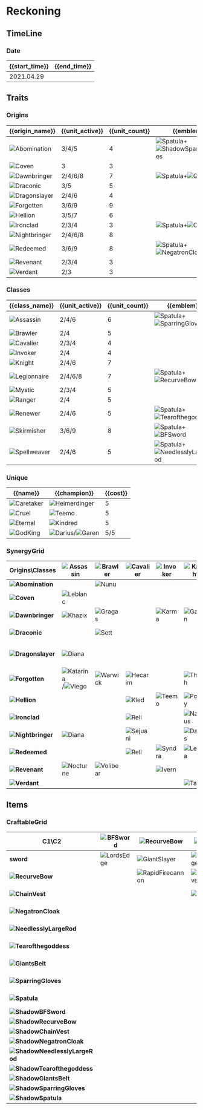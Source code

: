 # Reckoning

## TimeLine
### Date
| {{start_time}} | {{end_time}} |
| -              | -            |
| 2021.04.29     |              |

## Traits
### Origins
| {{origin_name}}                                                    | {{unit_active}} | {{unit_count}} | {{emblem}}                                                                                                            | {{desc}} |
| -                                                                  | -               | -              | -                                                                                                                     | -        |
| ![Abomination](../tfttraits/icon/set5/ShadowYoumuusGhostblade.png) | 3/4/5           | 4              | ![Spatula](../tftitems/icon/set5/Spatula.png)+![ShadowSparringGloves](../tftitems/icon/set5/ShadowSparringGloves.png) |          |
| ![Coven](../tfttraits/icon/set5/ShadowMagesCap.png)                | 3               | 3              |                                                                                                                       |          |
| ![Dawnbringer](../tfttraits/icon/set5/WarlordsBanner.png)          | 2/4/6/8         | 7              | ![Spatula](../tftitems/icon/set5/Spatula.png)+![GiantsBelt](../tftitems/icon/set5/GiantsBelt.png)                     |          |
| ![Draconic](../tfttraits/icon/set5/Draconic.svg)                   | 3/5             | 5              |                                                                                                                       |          |
| ![Dragonslayer](../tfttraits/icon/set5/ShadowMantleofDusk.png)     | 2/4/6           | 4              |                                                                                                                       |          |
| ![Forgotten](../tfttraits/icon/set5/ShadowSwordoftheDivine.png)    | 3/6/9           | 9              |                                                                                                                       |          |
| ![Hellion](../tfttraits/icon/set5/ShadowDuelistsZeal.png)          | 3/5/7           | 6              |                                                                                                                       |          |
| ![Ironclad](../tfttraits/icon/set5/VanguardsCuirass.png)           | 2/3/4           | 3              | ![Spatula](../tftitems/icon/set5/Spatula.png)+![ChainVest](../tftitems/icon/set5/ChainVest.png)                       |          |
| ![Nightbringer](../tfttraits/icon/set5/ShadowWarlordsBanner.png)   | 2/4/6/8         | 8              |                                                                                                                       |          |
| ![Redeemed](../tfttraits/icon/set5/ElderwoodHeirloom.png)          | 3/6/9           | 8              | ![Spatula](../tftitems/icon/set5/Spatula.png)+![NegatronCloak](../tftitems/icon/set5/NegatronCloak.png)               |          |
| ![Revenant](../tfttraits/icon/set5/ShadowElderwoodHeirloom.png)    | 2/3/4           | 3              |                                                                                                                       |          |
| ![Verdant](../tfttraits/icon/set5/Verdant.svg)                     | 2/3             | 3              |                                                                                                                       |          |

### Classes
| {{class_name}}                                                 | {{unit_active}} | {{unit_count}} | {{emblem}}                                                                                                        | {{desc}} |
| -                                                              | -               | -              | -                                                                                                                 | -        |
| ![Assassin](../tfttraits/icon/set5/YoumuusGhostblade.png)      | 2/4/6           | 6              | ![Spatula](../tftitems/icon/set5/Spatula.png)+![SparringGloves](../tftitems/icon/set5/SparringGloves.png)         |          |
| ![Brawler](../tfttraits/icon/set5/Brawler.svg)                 | 2/4             | 5              |                                                                                                                   |          |
| ![Cavalier](../tfttraits/icon/set5/ShadowVanguardsCuirass.png) | 2/3/4           | 4              |                                                                                                                   |          |
| ![Invoker](../tfttraits/icon/set5/Invoker.svg)                 | 2/4             | 4              |                                                                                                                   |          |
| ![Knight](../tfttraits/icon/set5/Knight.svg)                   | 2/4/6           | 7              |                                                                                                                   |          |
| ![Legionnaire](../tfttraits/icon/set5/DuelistsZeal.png)        | 2/4/6/8         | 7              | ![Spatula](../tftitems/icon/set5/Spatula.png)+![RecurveBow](../tftitems/icon/set5/RecurveBow.png)                 |          |
| ![Mystic](../tfttraits/icon/set5/Mystic.svg)                   | 2/3/4           | 5              |                                                                                                                   |          |
| ![Ranger](../tfttraits/icon/set5/Ranger.svg)                   | 2/4             | 5              |                                                                                                                   |          |
| ![Renewer](../tfttraits/icon/set5/MagesCap.png)                | 2/4/6           | 5              | ![Spatula](../tftitems/icon/set5/Spatula.png)+![Tearofthegoddess](../tftitems/icon/set5/Tearofthegoddess.png)     |          |
| ![Skirmisher](../tfttraits/icon/set5/SwordoftheDivine.png)     | 3/6/9           | 8              | ![Spatula](../tftitems/icon/set5/Spatula.png)+![BFSword](../tftitems/icon/set5/BFSword.png)                       |          |
| ![Spellweaver](../tfttraits/icon/set5/MantleofDusk.png)        | 2/4/6           | 5              | ![Spatula](../tftitems/icon/set5/Spatula.png)+![NeedlesslyLargeRod](../tftitems/icon/set5/NeedlesslyLargeRod.png) |          |

### Unique
| {{name}}                                           | {{champion}}                                                                                  | {{cost}} |
| -                                                  | -                                                                                             | -        |
| ![Caretaker](../tfttraits/icon/set5/Caretaker.svg) | ![Heimerdinger](../tftchampions/icon/set5/Heimerdinger.png)                                   | 5        |
| ![Cruel](../tfttraits/icon/set5/Cruel.svg)         | ![Teemo](../tftchampions/icon/set5/Teemo.png)                                                 | 5        |
| ![Eternal](../tfttraits/icon/set5/Eternal.svg)     | ![Kindred](../tftchampions/icon/set5/Kindred.png)                                             | 5        |
| ![GodKing](../tfttraits/icon/set5/GodKing.svg)     | ![Darius](../tftchampions/icon/set5/Darius.png)/![Garen](../tftchampions/icon/set5/Garen.png) | 5/5      |

### SynergyGrid
| ****Origins\Classes****                                                | **![Assassin](../tfttraits/icon/set5/YoumuusGhostblade.png)**                                     | **![Brawler](../tfttraits/icon/set5/Brawler.svg)**  | **![Cavalier](../tfttraits/icon/set5/ShadowVanguardsCuirass.png)** | **![Invoker](../tfttraits/icon/set5/Invoker.svg)** | **![Knight](../tfttraits/icon/set5/Knight.svg)**    | **![Legionnaire](../tfttraits/icon/set5/DuelistsZeal.png)**                                   | **![Mystic](../tfttraits/icon/set5/Mystic.svg)**  | **![Ranger](../tfttraits/icon/set5/Ranger.svg)**    | **![Renewer](../tfttraits/icon/set5/MagesCap.png)**         | **![Skirmisher](../tfttraits/icon/set5/SwordoftheDivine.png)**                                        | **![Spellweaver](../tfttraits/icon/set5/MantleofDusk.png)** |
| -                                                                      | -                                                                                                 | -                                                   | -                                                                  | -                                                  | -                                                   | -                                                                                             | -                                                 | -                                                   | -                                                           | -                                                                                                     | -                                                           |
| **![Abomination](../tfttraits/icon/set5/ShadowYoumuusGhostblade.png)** |                                                                                                   | ![Nunu](../tftchampions/icon/set5/Nunu.png)         |                                                                    |                                                    |                                                     | ![Kalista](../tftchampions/icon/set5/Kalista.png)                                             | ![Ryze](../tftchampions/icon/set5/Ryze.png)       |                                                     |                                                             |                                                                                                       | ![Brand](../tftchampions/icon/set5/Brand.png)               |
| **![Coven](../tfttraits/icon/set5/ShadowMagesCap.png)**                | ![Leblanc](../tftchampions/icon/set5/Leblanc.png)                                                 |                                                     |                                                                    |                                                    |                                                     |                                                                                               | ![Morgana](../tftchampions/icon/set5/Morgana.png) |                                                     | ![Lissandra](../tftchampions/icon/set5/Lissandra.png)       |                                                                                                       |                                                             |
| **![Dawnbringer](../tfttraits/icon/set5/WarlordsBanner.png)**          | ![Khazix](../tftchampions/icon/set5/Khazix.png)                                                   | ![Gragas](../tftchampions/icon/set5/Gragas.png)     |                                                                    | ![Karma](../tftchampions/icon/set5/Karma.png)      | ![Garen](../tftchampions/icon/set5/Garen.png)       | ![Riven](../tftchampions/icon/set5/Riven.png)                                                 |                                                   |                                                     | ![Soraka](../tftchampions/icon/set5/Soraka.png)             | ![Nidalee](../tftchampions/icon/set5/Nidalee.png)                                                     |                                                             |
| **![Draconic](../tfttraits/icon/set5/Draconic.svg)**                   |                                                                                                   | ![Sett](../tftchampions/icon/set5/Sett.png)         |                                                                    |                                                    |                                                     |                                                                                               |                                                   | ![Ashe](../tftchampions/icon/set5/Ashe.png)         | ![Heimerdinger](../tftchampions/icon/set5/Heimerdinger.png) | ![Udyr](../tftchampions/icon/set5/Udyr.png)                                                           | ![Zyra](../tftchampions/icon/set5/Zyra.png)                 |
| **![Dragonslayer](../tfttraits/icon/set5/ShadowMantleofDusk.png)**     | ![Diana](../tftchampions/icon/set5/Diana.png)                                                     |                                                     |                                                                    |                                                    |                                                     | ![Mordekaiser](../tftchampions/icon/set5/Mordekaiser.png)                                     |                                                   |                                                     |                                                             | ![Pantheon](../tftchampions/icon/set5/Pantheon.png)/![Trundle](../tftchampions/icon/set5/Trundle.png) |                                                             |
| **![Forgotten](../tfttraits/icon/set5/ShadowSwordoftheDivine.png)**    | ![Katarina](../tftchampions/icon/set5/Katarina.png)/![Viego](../tftchampions/icon/set5/Viego.png) | ![Warwick](../tftchampions/icon/set5/Warwick.png)   | ![Hecarim](../tftchampions/icon/set5/Hecarim.png)                  |                                                    | ![Thresh](../tftchampions/icon/set5/Thresh.png)     | ![Draven](../tftchampions/icon/set5/Draven.png)                                               | ![Ryze](../tftchampions/icon/set5/Ryze.png)       | ![Vayne](../tftchampions/icon/set5/Vayne.png)       |                                                             | ![Viego](../tftchampions/icon/set5/Viego.png)                                                         | ![Viktor](../tftchampions/icon/set5/Viktor.png)             |
| **![Hellion](../tfttraits/icon/set5/ShadowDuelistsZeal.png)**          |                                                                                                   |                                                     | ![Kled](../tftchampions/icon/set5/Kled.png)                        | ![Teemo](../tftchampions/icon/set5/Teemo.png)      | ![Poppy](../tftchampions/icon/set5/Poppy.png)       |                                                                                               | ![Lulu](../tftchampions/icon/set5/Lulu.png)       |                                                     |                                                             | ![Kennen](../tftchampions/icon/set5/Kennen.png)                                                       | ![Ziggs](../tftchampions/icon/set5/Ziggs.png)               |
| **![Ironclad](../tfttraits/icon/set5/VanguardsCuirass.png)**           |                                                                                                   |                                                     | ![Rell](../tftchampions/icon/set5/Rell.png)                        |                                                    | ![Nautilus](../tftchampions/icon/set5/Nautilus.png) |                                                                                               |                                                   |                                                     |                                                             | ![Jax](../tftchampions/icon/set5/Jax.png)                                                             |                                                             |
| **![Nightbringer](../tfttraits/icon/set5/ShadowWarlordsBanner.png)**   | ![Diana](../tftchampions/icon/set5/Diana.png)                                                     |                                                     | ![Sejuani](../tftchampions/icon/set5/Sejuani.png)                  |                                                    | ![Darius](../tftchampions/icon/set5/Darius.png)     | ![Yasuo](../tftchampions/icon/set5/Yasuo.png)                                                 | ![Morgana](../tftchampions/icon/set5/Morgana.png) | ![Aphelios](../tftchampions/icon/set5/Aphelios.png) | ![Vladimir](../tftchampions/icon/set5/Vladimir.png)         | ![LeeSin](../tftchampions/icon/set5/LeeSin.png)                                                       |                                                             |
| **![Redeemed](../tfttraits/icon/set5/ElderwoodHeirloom.png)**          |                                                                                                   |                                                     | ![Rell](../tftchampions/icon/set5/Rell.png)                        | ![Syndra](../tftchampions/icon/set5/Syndra.png)    | ![Leona](../tftchampions/icon/set5/Leona.png)       | ![Aatrox](../tftchampions/icon/set5/Aatrox.png)/![Kayle](../tftchampions/icon/set5/Kayle.png) | ![Lux](../tftchampions/icon/set5/Lux.png)         | ![Varus](../tftchampions/icon/set5/Varus.png)       |                                                             |                                                                                                       | ![Velkoz](../tftchampions/icon/set5/Velkoz.png)             |
| **![Revenant](../tfttraits/icon/set5/ShadowElderwoodHeirloom.png)**    | ![Nocturne](../tftchampions/icon/set5/Nocturne.png)                                               | ![Volibear](../tftchampions/icon/set5/Volibear.png) |                                                                    | ![Ivern](../tftchampions/icon/set5/Ivern.png)      |                                                     |                                                                                               |                                                   |                                                     | ![Ivern](../tftchampions/icon/set5/Ivern.png)               |                                                                                                       |                                                             |
| **![Verdant](../tfttraits/icon/set5/Verdant.svg)**                     |                                                                                                   |                                                     |                                                                    |                                                    | ![Taric](../tftchampions/icon/set5/Taric.png)       | ![Kayle](../tftchampions/icon/set5/Kayle.png)                                                 |                                                   | ![Ashe](../tftchampions/icon/set5/Ashe.png)         |                                                             |                                                                                                       |                                                             |

## Items
### CraftableGrid
| ****C1\C2****                                                                       | **![BFSword](../tftitems/icon/set5/BFSword.png)** | **![RecurveBow](../tftitems/icon/set5/RecurveBow.png)**       | **![ChainVest](../tftitems/icon/set5/ChainVest.png)**     | **![NegatronCloak](../tftitems/icon/set5/NegatronCloak.png)**   | **![NeedlesslyLargeRod](../tftitems/icon/set5/NeedlesslyLargeRod.png)**   | **![Tearofthegoddess](../tftitems/icon/set5/Tearofthegoddess.png)** | **![GiantsBelt](../tftitems/icon/set5/GiantsBelt.png)**     | **![SparringGloves](../tftitems/icon/set5/SparringGloves.png)** | **![Spatula](../tftitems/icon/set5/Spatula.png)**                 | **![ShadowBFSword](../tftitems/icon/set5/ShadowBFSword.png)**   | **![ShadowRecurveBow](../tftitems/icon/set5/ShadowRecurveBow.png)** | **![ShadowChainVest](../tftitems/icon/set5/ShadowChainVest.png)**           | **![ShadowNegatronCloak](../tftitems/icon/set5/ShadowNegatronCloak.png)**   | **![ShadowNeedlesslyLargeRod](../tftitems/icon/set5/ShadowNeedlesslyLargeRod.png)** | **![ShadowTearofthegoddess](../tftitems/icon/set5/ShadowTearofthegoddess.png)** | **![ShadowGiantsBelt](../tftitems/icon/set5/ShadowGiantsBelt.png)** | **![ShadowSparringGloves](../tftitems/icon/set5/ShadowSparringGloves.png)**   | **![ShadowSpatula](../tftitems/icon/set5/ShadowSpatula.png)**                 |
| -                                                                                   | -                                                 | -                                                             | -                                                         | -                                                               | -                                                                         | -                                                                   | -                                                           | -                                                               | -                                                                 | -                                                               | -                                                                   | -                                                                           | -                                                                           | -                                                                                   | -                                                                               | -                                                                   | -                                                                             | -                                                                             |
| **sword**                                                                           | ![LordsEdge](../tftitems/icon/set5/LordsEdge.png) | ![GiantSlayer](../tftitems/icon/set5/GiantSlayer.png)         | ![GuardianAngel](../tftitems/icon/set5/GuardianAngel.png) | ![Bloodthirster](../tftitems/icon/set5/Bloodthirster.png)       | ![HextechGunblade](../tftitems/icon/set5/HextechGunblade.png)             | ![SpearofShojin](../tftitems/icon/set5/SpearofShojin.png)           | ![ZekesHerald](../tftitems/icon/set5/ZekesHerald.png)       | ![InfinityEdge](../tftitems/icon/set5/InfinityEdge.png)         | ![SwordoftheDivine](../tftitems/icon/set5/SwordoftheDivine.png)   | ![CursedDeathblade](../tftitems/icon/set5/CursedDeathblade.png) | ![EvilGiantSlayer](../tftitems/icon/set5/EvilGiantSlayer.png)       | ![GuardianFallenAngel](../tftitems/icon/set5/GuardianFallenAngel.png)       | ![Riskthirster](../tftitems/icon/set5/Riskthirster.png)                     | ![CursedHextechGunblade](../tftitems/icon/set5/CursedHextechGunblade.png)           | ![CursedSpearofShojin](../tftitems/icon/set5/CursedSpearofShojin.png)           | ![ZekesEvilHerald](../tftitems/icon/set5/ZekesEvilHerald.png)       | ![CursedInfinityEdge](../tftitems/icon/set5/CursedInfinityEdge.png)           | ![ShadowSwordoftheDivine](../tftitems/icon/set5/ShadowSwordoftheDivine.png)   |
| **![RecurveBow](../tftitems/icon/set5/RecurveBow.png)**                             |                                                   | ![RapidFirecannon](../tftitems/icon/set5/RapidFirecannon.png) | ![TitansResolve](../tftitems/icon/set5/TitansResolve.png) | ![RunaansHurricane](../tftitems/icon/set5/RunaansHurricane.png) | ![GuinsoosRageblade](../tftitems/icon/set5/GuinsoosRageblade.png)         | ![StatikkShiv](../tftitems/icon/set5/StatikkShiv.png)               | ![ZzRotPortal](../tftitems/icon/set5/ZzRotPortal.png)       | ![LastWhisper](../tftitems/icon/set5/LastWhisper.png)           | ![DuelistsZeal](../tftitems/icon/set5/DuelistsZeal.png)           |                                                                 | ![RapidDeathcannon](../tftitems/icon/set5/RapidDeathcannon.png)     | ![TitansExplosiveResolve](../tftitems/icon/set5/TitansExplosiveResolve.png) | ![RunaansEvilHurricane](../tftitems/icon/set5/RunaansEvilHurricane.png)     | ![GuinsoosEvilRageblade](../tftitems/icon/set5/GuinsoosEvilRageblade.png)           | ![EvilStatikkShiv](../tftitems/icon/set5/EvilStatikkShiv.png)                   | ![ZzRotDarkPortal](../tftitems/icon/set5/ZzRotDarkPortal.png)       | ![FinalWhisper](../tftitems/icon/set5/FinalWhisper.png)                       | ![ShadowDuelistsZeal](../tftitems/icon/set5/ShadowDuelistsZeal.png)           |
| **![ChainVest](../tftitems/icon/set5/ChainVest.png)**                               |                                                   |                                                               | ![BrambleVest](../tftitems/icon/set5/BrambleVest.png)     | ![IronWill](../tftitems/icon/set5/IronWill.png)                 | ![LocketoftheIronSolari](../tftitems/icon/set5/LocketoftheIronSolari.png) | ![FrozenHeart](../tftitems/icon/set5/FrozenHeart.png)               | ![SunfireCape](../tftitems/icon/set5/SunfireCape.png)       | ![Shroud](../tftitems/icon/set5/Shroud.png)                     | ![VanguardsCuirass](../tftitems/icon/set5/VanguardsCuirass.png)   |                                                                 |                                                                     | ![VillainsBrambleVest](../tftitems/icon/set5/VillainsBrambleVest.png)       | ![EvilGargoyleStoneplate](../tftitems/icon/set5/EvilGargoyleStoneplate.png) |                                                                                     |                                                                                 | ![EclipseCape](../tftitems/icon/set5/EclipseCape.png)               | ![DarkShroudofStillness](../tftitems/icon/set5/DarkShroudofStillness.png)     | ![ShadowVanguardsCuirass](../tftitems/icon/set5/ShadowVanguardsCuirass.png)   |
| **![NegatronCloak](../tftitems/icon/set5/NegatronCloak.png)**                       |                                                   |                                                               |                                                           | ![DragonsClaw](../tftitems/icon/set5/DragonsClaw.png)           | ![IonicSpark](../tftitems/icon/set5/IonicSpark.png)                       | ![Chalice](../tftitems/icon/set5/Chalice.png)                       | ![Zephyr](../tftitems/icon/set5/Zephyr.png)                 | ![Quicksilver](../tftitems/icon/set5/Quicksilver.png)           | ![ElderwoodHeirloom](../tftitems/icon/set5/ElderwoodHeirloom.png) |                                                                 |                                                                     |                                                                             | ![DarkDragonsClaw](../tftitems/icon/set5/DarkDragonsClaw.png)               |                                                                                     |                                                                                 | ![ExplosiveZephyr](../tftitems/icon/set5/ExplosiveZephyr.png)       | ![EvilQuicksilver](../tftitems/icon/set5/EvilQuicksilver.png)                 | ![ShadowElderwoodHeirloom](../tftitems/icon/set5/ShadowElderwoodHeirloom.png) |
| **![NeedlesslyLargeRod](../tftitems/icon/set5/NeedlesslyLargeRod.png)**             |                                                   |                                                               |                                                           |                                                                 | ![RabadonsDeathcap](../tftitems/icon/set5/RabadonsDeathcap.png)           | ![LudensEcho](../tftitems/icon/set5/LudensEcho.png)                 | ![Morellonomicon](../tftitems/icon/set5/Morellonomicon.png) | ![ArcaneGauntlet](../tftitems/icon/set5/ArcaneGauntlet.png)     | ![MantleofDusk](../tftitems/icon/set5/MantleofDusk.png)           |                                                                 |                                                                     | ![LocketoftheDarkSolari](../tftitems/icon/set5/LocketoftheDarkSolari.png)   | ![IonicDarkSpark](../tftitems/icon/set5/IonicDarkSpark.png)                 | ![RabadonsCursedDeathcap](../tftitems/icon/set5/RabadonsCursedDeathcap.png)         | ![ArchdemonsStaff](../tftitems/icon/set5/ArchdemonsStaff.png)                   | ![Morevillonomicon](../tftitems/icon/set5/Morevillonomicon.png)     | ![PoisonedGauntlet](../tftitems/icon/set5/PoisonedGauntlet.png)               | ![ShadowMantleofDusk](../tftitems/icon/set5/ShadowMantleofDusk.png)           |
| **![Tearofthegoddess](../tftitems/icon/set5/Tearofthegoddess.png)**                 |                                                   |                                                               |                                                           |                                                                 |                                                                           | ![BlueSentinel](../tftitems/icon/set5/BlueSentinel.png)             | ![Redemption](../tftitems/icon/set5/Redemption.png)         | ![HandofJustice](../tftitems/icon/set5/HandofJustice.png)       | ![MagesCap](../tftitems/icon/set5/MagesCap.png)                   |                                                                 |                                                                     | ![FrozenDarkHeart](../tftitems/icon/set5/FrozenDarkHeart.png)               | ![ChaliceofMalice](../tftitems/icon/set5/ChaliceofMalice.png)               |                                                                                     | ![VeryDarkBlueBuff](../tftitems/icon/set5/VeryDarkBlueBuff.png)                 | ![LackofRedemption](../tftitems/icon/set5/LackofRedemption.png)     | ![HandofVengence](../tftitems/icon/set5/HandofVengence.png)                   | ![ShadowMagesCap](../tftitems/icon/set5/ShadowMagesCap.png)                   |
| **![GiantsBelt](../tftitems/icon/set5/GiantsBelt.png)**                             |                                                   |                                                               |                                                           |                                                                 |                                                                           |                                                                     | ![WarmogsArmor](../tftitems/icon/set5/WarmogsArmor.png)     | ![Backhand](../tftitems/icon/set5/Backhand.png)                 | ![WarlordsBanner](../tftitems/icon/set5/WarlordsBanner.png)       |                                                                 |                                                                     |                                                                             |                                                                             |                                                                                     |                                                                                 | ![WarmogsPoisonArmor](../tftitems/icon/set5/WarmogsPoisonArmor.png) | ![ExplosiveTrapClaw](../tftitems/icon/set5/ExplosiveTrapClaw.png)             | ![ShadowWarlordsBanner](../tftitems/icon/set5/ShadowWarlordsBanner.png)       |
| **![SparringGloves](../tftitems/icon/set5/SparringGloves.png)**                     |                                                   |                                                               |                                                           |                                                                 |                                                                           |                                                                     |                                                             | ![ThiefsGloves](../tftitems/icon/set5/ThiefsGloves.png)         | ![YoumuusGhostblade](../tftitems/icon/set5/YoumuusGhostblade.png) |                                                                 |                                                                     |                                                                             |                                                                             |                                                                                     |                                                                                 |                                                                     | ![CursedThiefsGlove](../tftitems/icon/set5/CursedThiefsGlove.png)             |                                                                               |
| **![Spatula](../tftitems/icon/set5/Spatula.png)**                                   |                                                   |                                                               |                                                           |                                                                 |                                                                           |                                                                     |                                                             |                                                                 | ![ForceofNature](../tftitems/icon/set5/ForceofNature.png)         |                                                                 |                                                                     |                                                                             |                                                                             |                                                                                     |                                                                                 |                                                                     | ![ShadowYoumuusGhostblade](../tftitems/icon/set5/ShadowYoumuusGhostblade.png) | ![ForceofDarkness](../tftitems/icon/set5/ForceofDarkness.png)                 |
| **![ShadowBFSword](../tftitems/icon/set5/ShadowBFSword.png)**                       |                                                   |                                                               |                                                           |                                                                 |                                                                           |                                                                     |                                                             |                                                                 |                                                                   |                                                                 |                                                                     |                                                                             |                                                                             |                                                                                     |                                                                                 |                                                                     |                                                                               |                                                                               |
| **![ShadowRecurveBow](../tftitems/icon/set5/ShadowRecurveBow.png)**                 |                                                   |                                                               |                                                           |                                                                 |                                                                           |                                                                     |                                                             |                                                                 |                                                                   |                                                                 |                                                                     |                                                                             |                                                                             |                                                                                     |                                                                                 |                                                                     |                                                                               |                                                                               |
| **![ShadowChainVest](../tftitems/icon/set5/ShadowChainVest.png)**                   |                                                   |                                                               |                                                           |                                                                 |                                                                           |                                                                     |                                                             |                                                                 |                                                                   |                                                                 |                                                                     |                                                                             |                                                                             |                                                                                     |                                                                                 |                                                                     |                                                                               |                                                                               |
| **![ShadowNegatronCloak](../tftitems/icon/set5/ShadowNegatronCloak.png)**           |                                                   |                                                               |                                                           |                                                                 |                                                                           |                                                                     |                                                             |                                                                 |                                                                   |                                                                 |                                                                     |                                                                             |                                                                             |                                                                                     |                                                                                 |                                                                     |                                                                               |                                                                               |
| **![ShadowNeedlesslyLargeRod](../tftitems/icon/set5/ShadowNeedlesslyLargeRod.png)** |                                                   |                                                               |                                                           |                                                                 |                                                                           |                                                                     |                                                             |                                                                 |                                                                   |                                                                 |                                                                     |                                                                             |                                                                             |                                                                                     |                                                                                 |                                                                     |                                                                               |                                                                               |
| **![ShadowTearofthegoddess](../tftitems/icon/set5/ShadowTearofthegoddess.png)**     |                                                   |                                                               |                                                           |                                                                 |                                                                           |                                                                     |                                                             |                                                                 |                                                                   |                                                                 |                                                                     |                                                                             |                                                                             |                                                                                     |                                                                                 |                                                                     |                                                                               |                                                                               |
| **![ShadowGiantsBelt](../tftitems/icon/set5/ShadowGiantsBelt.png)**                 |                                                   |                                                               |                                                           |                                                                 |                                                                           |                                                                     |                                                             |                                                                 |                                                                   |                                                                 |                                                                     |                                                                             |                                                                             |                                                                                     |                                                                                 |                                                                     |                                                                               |                                                                               |
| **![ShadowSparringGloves](../tftitems/icon/set5/ShadowSparringGloves.png)**         |                                                   |                                                               |                                                           |                                                                 |                                                                           |                                                                     |                                                             |                                                                 |                                                                   |                                                                 |                                                                     |                                                                             |                                                                             |                                                                                     |                                                                                 |                                                                     |                                                                               |                                                                               |
| **![ShadowSpatula](../tftitems/icon/set5/ShadowSpatula.png)**                       |                                                   |                                                               |                                                           |                                                                 |                                                                           |                                                                     |                                                             |                                                                 |                                                                   |                                                                 |                                                                     |                                                                             |                                                                             |                                                                                     |                                                                                 |                                                                     |                                                                               |                                                                               |